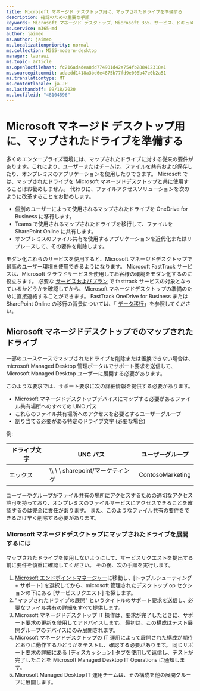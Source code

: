 ```yaml
---
title: Microsoft マネージド デスクトップ用に、マップされたドライブを準備する
description: 確認のための重要な手順
keywords: Microsoft マネージド デスクトップ、Microsoft 365、サービス、ドキュメント
ms.service: m365-md
author: jaimeo
ms.author: jaimeo
ms.localizationpriority: normal
ms.collection: M365-modern-desktop
manager: laurawi
ms.topic: article
ms.openlocfilehash: fc216adadea8dd774901d42a754fb288412318a1
ms.sourcegitcommit: adaedd1418a3bd6e4875b77fd9e008b47e0b2a51
ms.translationtype: MT
ms.contentlocale: ja-JP
ms.lasthandoff: 09/18/2020
ms.locfileid: "48104596"
---
```

#  <a name="prepare-mapped-drives-for-microsoft-managed-desktop"></a>Microsoft マネージド デスクトップ用に、マップされたドライブを準備する

多くのエンタープライズ環境には、マップされたドライブに対する従来の要件があります。これにより、ユーザーまたはチームは、ファイルを共有および保存したり、オンプレミスのアプリケーションを使用したりできます。 Microsoft では、マップされたドライブを Microsoft マネージドデスクトップと共に使用することはお勧めしません。 代わりに、ファイルアクセスソリューションを次のように改革することをお勧めします。
  
- 個別のユーザーによって使用されるマップされたドライブを OneDrive for Business に移行します。 
- Teams で使用されるマップされたドライブを移行して、ファイルを SharePoint Online に共有します。 
- オンプレミスのファイル共有を使用するアプリケーションを近代化またはリプレースして、その要件を削除します。
  
モダン化これらのサービスを使用すると、Microsoft マネージドデスクトップで最高のユーザー環境を使用できるようになります。 Microsoft FastTrack サービスは、Microsoft クラウドサービスを使用してお客様の環境をモダン化するのに役立ちます。 必要な [サービスおよびプラン](https://docs.microsoft.com/fasttrack/m365-eligible-services-and-plans) で fasttrack サービスの対象となっているかどうかを確認してから、Microsoft マネージドデスクトップの準備のために直接連絡することができます。 FastTrack OneDrive for Business または SharePoint Online の移行の背景については、「 [データ移行](https://docs.microsoft.com/fasttrack/o365-data-migration)」を参照してください。

## <a name="mapped-drives-on-microsoft-managed-desktop"></a>Microsoft マネージドデスクトップでのマップされたドライブ
 
一部のユースケースでマップされたドライブを削除または置換できない場合は、microsoft Managed Desktop 管理ポータルでサポート要求を送信して、Microsoft Managed Desktop ユーザーに展開する必要があります。
    
このような要求では、サポート要求に次の詳細情報を提供する必要があります。 

- Microsoft マネージドデスクトップデバイスにマップする必要があるファイル共有場所へのすべての UNC パス 
- これらのファイル共有場所へのアクセスを必要とするユーザーグループ 
- 割り当てる必要がある特定のドライブ文字 (必要な場合)

例:

| ドライブ文字 | UNC パス | ユーザーグループ |
|--------------|----------|------------|
| エックス  | \\\ \ \ sharepoint/マーケティング | ContosoMarketing |

ユーザーやグループがファイル共有の場所にアクセスするための適切なアクセス許可を持っており、オンプレミスのファイルサービスにアクセスできることを確認するのは完全に責任があります。 また、このようなファイル共有の要件をできるだけ早く削除する必要があります。

### <a name="to-have-mapped-drives-deployed-in-microsoft-managed-desktop"></a>Microsoft マネージドデスクトップにマップされたドライブを展開するには
 
マップされたドライブを使用しないようにして、サービスリクエストを提出する前に要件を慎重に確認してください。 その後、次の手順を実行します。

1. [Microsoft エンドポイントマネージャー](https://endpoint.microsoft.com/)に移動し、[トラブルシューティング + サポート] を選択してから、microsoft 管理されたデスクトップ op セクションの下にある [サービスリクエスト] を探します。  
2. "マップされたドライブの展開" というタイトルのサポート要求を送信し、必要なファイル共有の詳細をすべて提供します。  
3. Microsoft マネージドデスクトップ IT 操作は、要求が完了したときに、サポート要求の更新を使用してアドバイスします。 最初は、この構成はテスト展開グループのデバイスにのみ展開されます。  
4. Microsoft マネージドデスクトップの IT 運用によって展開された構成が期待どおりに動作するかどうかをテストし、確認する必要があります。 同じサポート要求の詳細にある [ディスカッション] タブを使用して返信し、テストが完了したことを Microsoft Managed Desktop IT Operations に通知します。  
5. Microsoft Managed Desktop IT 運用チームは、その構成を他の展開グループに展開します。 
